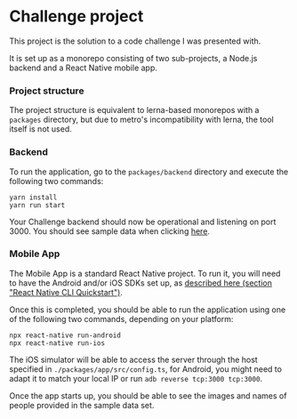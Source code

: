 # Challenge project

This project is the solution to a code challenge I was presented with.

It is set up as a monorepo consisting of two sub-projects, a Node.js backend and a React Native mobile app.

### Project structure

The project structure is equivalent to lerna-based monorepos with a `packages` directory, but due to metro's incompatibility with lerna, the tool itself is not used.

### Backend

To run the application, go to the `packages/backend` directory and execute the following two commands:

```
yarn install
yarn run start
```

Your Challenge backend should now be operational and listening on port 3000. You should see sample data when clicking [here](http://localhost:3000).

### Mobile App

The Mobile App is a standard React Native project. To run it, you will need to have the Android and/or iOS SDKs set up, as [described here (section "React Native CLI Quickstart")](https://reactnative.dev/docs/environment-setup).

Once this is completed, you should be able to run the application using one of the following two commands, depending on your platform:

```
npx react-native run-android
npx react-native run-ios
```

The iOS simulator will be able to access the server through the host specified in `./packages/app/src/config.ts`, for Android, you might need to adapt it to match your local IP or run `adb reverse tcp:3000 tcp:3000`.

Once the app starts up, you should be able to see the images and names of people provided in the sample data set.
